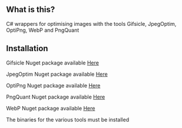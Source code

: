 ## What is this?

C# wrappers for optimising images with the tools Gifsicle, JpegOptim, OptiPng, WebP and PngQuant

## Installation
Gifsicle Nuget package available [Here](https://www.nuget.org/packages/StableCube.Media.Gifsicle/)

JpegOptim Nuget package available [Here](https://www.nuget.org/packages/StableCube.Media.JpegOptim/)

OptiPng Nuget package available [Here](https://www.nuget.org/packages/StableCube.Media.OptiPng/)

PngQuant Nuget package available [Here](https://www.nuget.org/packages/StableCube.Media.PngQuant/)

WebP Nuget package available [Here](https://www.nuget.org/packages/StableCube.Media.WebP/)

The binaries for the various tools must be installed

